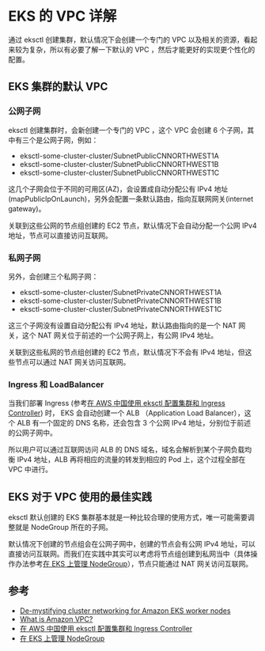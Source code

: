 # EKS 的 VPC 详解

通过 eksctl 创建集群，默认情况下会创建一个专门的 VPC 以及相关的资源，看起来较为复杂，所以有必要了解一下默认的 VPC ，然后才能更好的实现更个性化的配置。

## EKS 集群的默认 VPC 

### 公网子网

eksctl 创建集群时，会新创建一个专门的 VPC ，这个 VPC 会创建 6 个子网，其中有三个是公网子网，例如：

* eksctl-some-cluster-cluster/SubnetPublicCNNORTHWEST1A
* eksctl-some-cluster-cluster/SubnetPublicCNNORTHWEST1B
* eksctl-some-cluster-cluster/SubnetPublicCNNORTHWEST1C

这几个子网会位于不同的可用区(AZ)，会设置成自动分配公有 IPv4 地址(mapPublicIpOnLaunch)，另外会配置一条默认路由，指向互联网网关(internet gateway)。

关联到这些公网的节点组创建的 EC2 节点，默认情况下会自动分配一个公网 IPv4 地址，节点可以直接访问互联网。

### 私网子网

另外，会创建三个私网子网：

* eksctl-some-cluster-cluster/SubnetPrivateCNNORTHWEST1A
* eksctl-some-cluster-cluster/SubnetPrivateCNNORTHWEST1B
* eksctl-some-cluster-cluster/SubnetPrivateCNNORTHWEST1C

这三个子网没有设置自动分配公有 IPv4 地址，默认路由指向的是一个 NAT 网关，这个 NAT 网关位于前述的一个公网子网上，有公网 IPv4 地址。

关联到这些私网的节点组创建的 EC2 节点，默认情况下不会有 IPv4 地址，但这些节点可以通过 NAT 网关访问互联网。

### Ingress 和 LoadBalancer

当我们部署 Ingress (参考[在 AWS 中国使用 eksctl 配置集群和 Ingress Controller](http://yylives.cc/2020/11/16/create-eks-cluster-and-alb-ingress/)) 时， EKS 会自动创建一个 ALB （Application Load Balancer），这个 ALB 有一个固定的 DNS 名称，还会包含 3 个公网 IPv4 地址，分别位于前述的公网子网中。

所以用户可以通过互联网访问 ALB 的 DNS 域名，域名会解析到某个子网负载均衡 IPv4 地址，ALB 再将相应的流量的转发到相应的 Pod 上，这个过程全部在 VPC 中进行。

## EKS 对于 VPC 使用的最佳实践

eksctl 默认创建的 EKS 集群基本就是一种比较合理的使用方式，唯一可能需要调整就是 NodeGroup 所在的子网。

默认情况下创建的节点组会在公网子网中，创建的节点会有公网 IPv4 地址，可以直接访问互联网。而我们在实践中其实可以考虑将节点组创建到私网当中（具体操作办法参考[在 EKS 上管理 NodeGroup](http://yylives.cc/2020/11/20/manage-managed-ng/)），节点只能通过 NAT 网关访问互联网。


## 参考

* [De-mystifying cluster networking for Amazon EKS worker nodes](https://aws.amazon.com/cn/blogs/containers/de-mystifying-cluster-networking-for-amazon-eks-worker-nodes/)
* [What is Amazon VPC?](https://docs.aws.amazon.com/vpc/latest/userguide/what-is-amazon-vpc.html)
* [在 AWS 中国使用 eksctl 配置集群和 Ingress Controller](http://yylives.cc/2020/11/16/create-eks-cluster-and-alb-ingress/)
* [在 EKS 上管理 NodeGroup](http://yylives.cc/2020/11/20/manage-managed-ng/)
